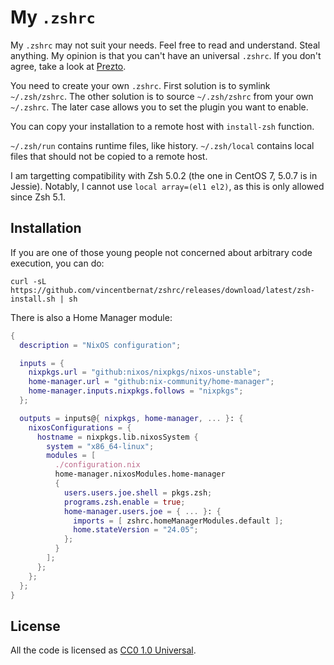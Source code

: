 My `.zshrc`
===========

My `.zshrc` may not suit your needs. Feel free to read and
understand. Steal anything. My opinion is that you can't have an
universal `.zshrc`. If you don't agree, take a look at
[Prezto](https://github.com/sorin-ionescu/prezto).

You need to create your own `.zshrc`. First solution is to symlink
`~/.zsh/zshrc`. The other solution is to source `~/.zsh/zshrc` from
your own `~/.zshrc`. The later case allows you to set the plugin you
want to enable.

You can copy your installation to a remote host with `install-zsh`
function.

`~/.zsh/run` contains runtime files, like history. `~/.zsh/local`
contains local files that should not be copied to a remote host.

I am targetting compatibility with Zsh 5.0.2 (the one in CentOS 7,
5.0.7 is in Jessie). Notably, I cannot use `local array=(el1 el2)`, as
this is only allowed since Zsh 5.1.

Installation
------------

If you are one of those young people not concerned about arbitrary code
execution, you can do:

    curl -sL https://github.com/vincentbernat/zshrc/releases/download/latest/zsh-install.sh | sh

There is also a Home Manager module:

```nix
{
  description = "NixOS configuration";

  inputs = {
    nixpkgs.url = "github:nixos/nixpkgs/nixos-unstable";
    home-manager.url = "github:nix-community/home-manager";
    home-manager.inputs.nixpkgs.follows = "nixpkgs";
  };

  outputs = inputs@{ nixpkgs, home-manager, ... }: {
    nixosConfigurations = {
      hostname = nixpkgs.lib.nixosSystem {
        system = "x86_64-linux";
        modules = [
          ./configuration.nix
          home-manager.nixosModules.home-manager
          {
            users.users.joe.shell = pkgs.zsh;
            programs.zsh.enable = true;
            home-manager.users.joe = { ... }: {
              imports = [ zshrc.homeManagerModules.default ];
              home.stateVersion = "24.05";
            };
          }
        ];
      };
    };
  };
}
```

License
-------

All the code is licensed as
[CC0 1.0 Universal](https://creativecommons.org/publicdomain/zero/1.0/legalcode).
